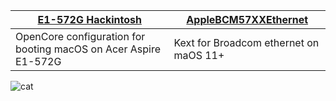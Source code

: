 | [E1-572G Hackintosh](https://github.com/unitedastronomer/E1-572G-Hackintosh) | [AppleBCM57XXEthernet](https://github.com/unitedastronomer/AppleBCM57XXEthernet) |
|-|-|
|OpenCore configuration for booting macOS on Acer Aspire E1-572G|Kext for Broadcom ethernet on maOS 11+|

![cat](https://media.tenor.com/lCKwsD2OW1kAAAAi/happy-cat-happy-happy-cat.gif)
